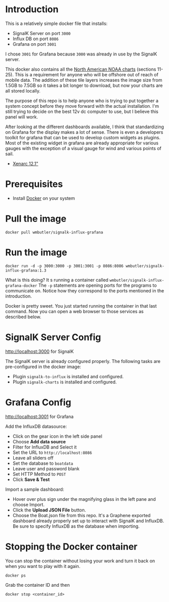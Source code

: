 # Introduction
This is a relatively simple docker file that installs:

- SignalK Server on port `3000`
- Influx DB on port `8086`
- Grafana on port `3001`

I chose `3001` for Grafana because `3000` was already in use by the SignalK server.

This docker also contains all the [North American NOAA charts](https://github.com/vokkim/noaa-nautical-charts) (sections 11-25). This is a requirement for anyone who will be offshore out of reach of mobile data. The addition of these tile layers increases the image size from 1.5GB to 7.5GB so it takes a bit longer to download, but now your charts are all stored locally.

The purpose of this repo is to help anyone who is trying to put together a system concept before they move forward with the actual installation. I'm still trying to decide on the best 12v dc computer to use, but I believe this panel will work.

After looking at the different dashboards available, I think that standardizing on Grafana for the display makes a lot of sense. There is even a developers toolkit for grafana that can be used to develop custom widgets as plugins. Most of the existing widget in grafana are already appropriate for various gauges with the exception of a visual gauge for wind and various points of sail.

- [Xenarc 12.1"](https://www.bhphotovideo.com/c/product/1542413-REG/xenarc_1219gns_12_1_sunlight_readable_hdmi_sdi_video.html)

# Prerequisites
- Install [Docker](https://www.docker.com/get-started) on your system

# Pull the image

```
docker pull wmbutler/signalk-influx-grafana
```
# Run the image

```
docker run -d -p 3000:3000 -p 3001:3001 -p 8086:8086 wmbutler/signalk-influx-grafana:1.3
```

What is this doing? It
s running a container called `wmbutler/signalk-influx-grafana-docker` The `-p` statements are opening ports for the programs to communicate on. Notice how they correspond to the ports mentioned in the introduction.

Docker is pretty sweet. You just started running the container in that last command. Now you can open a web browser to those services as described below.

# SignalK Server Config

[http://localhost:3000](http://localhost:3000) for SignalK

The SignalK server is already configured properly. The following tasks are pre-configured in the docker image:

- Plugin `signalk-to-influx` is installed and configured.
- Plugin `signalk-charts` is installed and configured.

# Grafana Config

[http://localhost:3001](http://localhost:3001) for Grafana

Add the InfluxDB datasource:

- Click on the gear icon in the left side panel
- Choose **Add data source**
- Filter for InfluxDB and Select it
- Set the URL to `http://localhost:8086`
- Leave all sliders off
- Set the database to `boatdata`
- Leave user and password blank
- Set HTTP Method to `POST`
- Click **Save & Test**

Import a sample dashboard:

- Hover over plus sign under the magnifying glass in the left pane and choose Import.
- Click the **Upload JSON File** button.
- Choose the Boat.json file from this repo. It's a Graphene exported dashboard already properly set up to interact with SignalK and InfluxDB. Be sure to specify InfluxDB as the database when importing.


# Stopping the Docker container

You can stop the container without losing your work and turn it back on when you want to play with it again.

```
docker ps
```
Grab the container ID and then

```
docker stop <container_id>
```